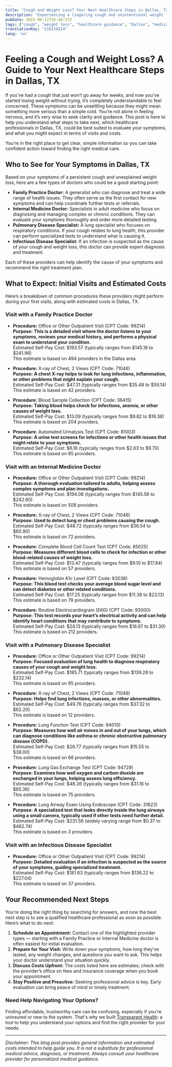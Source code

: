 ```yaml
---
title: "Cough and Weight Loss? Your Next Healthcare Steps in Dallas, TX"
description: "Experiencing a lingering cough and unintentional weight loss? Understand who to see and expected costs in Dallas to guide your next healthcare move."
pubDate: 2025-06-11T16:10:57Z
tags: ["cough", "weight loss", "healthcare guidance", "Dallas", "medical appointments", "health cost transparency"]
translationKey: "216119214"
lang: 'en'
---
```


# Feeling a Cough and Weight Loss? A Guide to Your Next Healthcare Steps in Dallas, TX

If you’ve had a cough that just won’t go away for weeks, and now you’ve started losing weight without trying, it’s completely understandable to feel concerned. These symptoms can be unsettling because they might mean something more serious than a simple cold. You’re not alone in feeling nervous, and it’s very wise to seek clarity and guidance. This post is here to help you understand what steps to take next, which healthcare professionals in Dallas, TX, could be best suited to evaluate your symptoms, and what you might expect in terms of visits and costs.

You’re in the right place to get clear, simple information so you can take confident action toward finding the right medical care.

## Who to See for Your Symptoms in Dallas, TX

Based on your symptoms of a persistent cough and unexplained weight loss, here are a few types of doctors who could be a good starting point:

- **Family Practice Doctor:** A generalist who can diagnose and treat a wide range of health issues. They often serve as the first contact for new symptoms and can help coordinate further tests or referrals.
- **Internal Medicine Doctor:** Specialists in adult medicine who focus on diagnosing and managing complex or chronic conditions. They can evaluate your symptoms thoroughly and order more detailed testing.
- **Pulmonary Disease Specialist:** A lung specialist who focuses on respiratory conditions. If your cough relates to lung health, this provider can perform specialized tests to understand what is causing it.
- **Infectious Disease Specialist:** If an infection is suspected as the cause of your cough and weight loss, this doctor can provide expert diagnosis and treatment.

Each of these providers can help identify the cause of your symptoms and recommend the right treatment plan.

## What to Expect: Initial Visits and Estimated Costs

Here’s a breakdown of common procedures these providers might perform during your first visits, along with estimated costs in Dallas, TX.

### Visit with a Family Practice Doctor

- **Procedure:** Office or Other Outpatient Visit (CPT Code: 99214)  
  **Purpose:** **This is a detailed visit where the doctor listens to your symptoms, reviews your medical history, and performs a physical exam to understand your condition.**  
  Estimated Self-Pay Cost: $193.57 (typically ranges from $145.18 to $241.96)  
  This estimate is based on 494 providers in the Dallas area.

- **Procedure:** X-ray of Chest, 2 Views (CPT Code: 71046)  
  **Purpose:** **A chest X-ray helps to look for lung infections, inflammation, or other problems that might explain your cough.**  
  Estimated Self-Pay Cost: $47.31 (typically ranges from $35.48 to $59.14)  
  This estimate is based on 42 providers.

- **Procedure:** Blood Sample Collection (CPT Code: 36415)  
  **Purpose:** **Taking blood helps check for infections, anemia, or other causes of weight loss.**  
  Estimated Self-Pay Cost: $13.09 (typically ranges from $9.82 to $16.36)  
  This estimate is based on 204 providers.

- **Procedure:** Automated Urinalysis Test (CPT Code: 81003)  
  **Purpose:** **A urine test screens for infections or other health issues that might relate to your symptoms.**  
  Estimated Self-Pay Cost: $6.16 (typically ranges from $2.63 to $9.70)  
  This estimate is based on 85 providers.

### Visit with an Internal Medicine Doctor

- **Procedure:** Office or Other Outpatient Visit (CPT Code: 99214)  
  **Purpose:** **A thorough evaluation tailored to adults, helping assess complex symptoms and plan investigations.**  
  Estimated Self-Pay Cost: $194.08 (typically ranges from $145.56 to $242.60)  
  This estimate is based on 508 providers.

- **Procedure:** X-ray of Chest, 2 Views (CPT Code: 71046)  
  **Purpose:** **Used to detect lung or chest problems causing the cough.**  
  Estimated Self-Pay Cost: $48.72 (typically ranges from $36.54 to $60.90)  
  This estimate is based on 72 providers.

- **Procedure:** Complete Blood Cell Count Test (CPT Code: 85025)  
  **Purpose:** **Measures different blood cells to check for infection or other blood-related causes of weight loss.**  
  Estimated Self-Pay Cost: $13.47 (typically ranges from $9.10 to $17.84)  
  This estimate is based on 57 providers.

- **Procedure:** Hemoglobin A1c Level (CPT Code: 83036)  
  **Purpose:** **This blood test checks your average blood sugar level and can detect diabetes or other related conditions.**  
  Estimated Self-Pay Cost: $17.25 (typically ranges from $11.38 to $23.13)  
  This estimate is based on 79 providers.

- **Procedure:** Routine Electrocardiogram (EKG) (CPT Code: 93000)  
  **Purpose:** **This test records your heart’s electrical activity and can help identify heart conditions that may contribute to symptoms.**  
  Estimated Self-Pay Cost: $24.13 (typically ranges from $16.97 to $31.30)  
  This estimate is based on 212 providers.

### Visit with a Pulmonary Disease Specialist

- **Procedure:** Office or Other Outpatient Visit (CPT Code: 99214)  
  **Purpose:** **Focused evaluation of lung health to diagnose respiratory causes of your cough and weight loss.**  
  Estimated Self-Pay Cost: $185.71 (typically ranges from $139.28 to $232.14)  
  This estimate is based on 95 providers.

- **Procedure:** X-ray of Chest, 2 Views (CPT Code: 71046)  
  **Purpose:** **Helps find lung infections, masses, or other abnormalities.**  
  Estimated Self-Pay Cost: $49.76 (typically ranges from $37.32 to $62.20)  
  This estimate is based on 12 providers.

- **Procedure:** Lung Function Test (CPT Code: 94010)  
  **Purpose:** **Measures how well air moves in and out of your lungs, which can diagnose conditions like asthma or chronic obstructive pulmonary disease (COPD).**  
  Estimated Self-Pay Cost: $26.77 (typically ranges from $15.55 to $38.00)  
  This estimate is based on 66 providers.

- **Procedure:** Lung Gas Exchange Test (CPT Code: 94729)  
  **Purpose:** **Examines how well oxygen and carbon dioxide are exchanged in your lungs, helping assess lung efficiency.**  
  Estimated Self-Pay Cost: $48.26 (typically ranges from $31.16 to $65.36)  
  This estimate is based on 75 providers.

- **Procedure:** Lung Airway Exam Using Endoscope (CPT Code: 31623)  
  **Purpose:** **A specialized test that looks directly inside the lung airways using a small camera, typically used if other tests need further detail.**  
  Estimated Self-Pay Cost: $231.56 (widely varying range from $0.37 to $462.74)  
  This estimate is based on 3 providers.

### Visit with an Infectious Disease Specialist

- **Procedure:** Office or Other Outpatient Visit (CPT Code: 99214)  
  **Purpose:** **Detailed evaluation if an infection is suspected as the source of your symptoms, guiding specialized treatment.**  
  Estimated Self-Pay Cost: $181.63 (typically ranges from $136.22 to $227.04)  
  This estimate is based on 37 providers.

## Your Recommended Next Steps

You’re doing the right thing by searching for answers, and now the best next step is to see a qualified healthcare professional as soon as possible. Here’s what to do next:

1. **Schedule an Appointment:** Contact one of the highlighted provider types — starting with a Family Practice or Internal Medicine doctor is often easiest for initial evaluation.
2. **Prepare for Your Visit:** Write down your symptoms, how long they’ve lasted, any weight changes, and questions you want to ask. This helps your doctor understand your situation quickly.
3. **Discuss Costs Upfront:** The costs listed here are estimates; check with the provider’s office on fees and insurance coverage when you book your appointment.
4. **Stay Positive and Proactive:** Seeking professional advice is key. Early evaluation can bring peace of mind or timely treatment.

### Need Help Navigating Your Options?

Finding affordable, trustworthy care can be confusing, especially if you're uninsured or new to the system. That's why we built [Transparent Health](https://transparenthealth.ai): a tool to help you understand your options and find the right provider for your needs.

---

*Disclaimer: This blog post provides general information and estimated costs intended to help guide you. It is not a substitute for professional medical advice, diagnosis, or treatment. Always consult your healthcare provider for personalized medical guidance.*